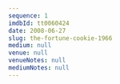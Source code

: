 ```yaml
---
sequence: 1
imdbId: tt0060424
date: 2008-06-27
slug: the-fortune-cookie-1966
medium: null
venue: null
venueNotes: null
mediumNotes: null
---
```


